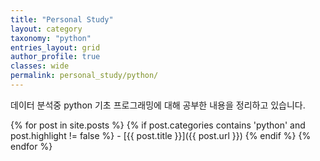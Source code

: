 ```yaml
---
title: "Personal Study"
layout: category
taxonomy: "python"
entries_layout: grid
author_profile: true
classes: wide
permalink: personal_study/python/
---
```


데이터 분석중 python 기초 프로그래밍에 대해 공부한 내용을 정리하고 있습니다.

{% for post in site.posts %}
  {% if post.categories contains 'python' and post.highlight != false %}
    - [{{ post.title }}]({{ post.url }})
  {% endif %}
{% endfor %}

